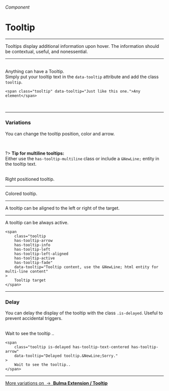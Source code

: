 <h6 class="is-uppercase is-dimmed has-text-weight-medium is-size-6 is-size-7-mobile">Component</h6>
<h1 class="title is-family-secondary">Tooltip</h1>
<hr class="is-visible is-size-3">
<p class="is-size-4 has-text-dark">
    <span class="has-text-weight-semibold">Tooltips</span> display additional information upon hover. The information should be contextual, useful, and nonessential.
</p>
<hr class="is-visible is-size-3"><br>

<div class="box is-raised is-medium is-marginless is-radiusless-b">
    Anything can have a <span class="tooltip" data-tooltip="Just like this one.">Tooltip</span>.<br>Simply put your tooltip text in the <code>data-tooltip</code> attribute and add the class <code>tooltip</code>.
</div>

    <span class="tooltip" data-tooltip="Just like this one.">Any element</span>
<br>

<hr class="is-visible is-size-1">

<h3 class="title is-family-primary">Variations</h3>

You can change the tooltip position, color and arrow.

<br>

?> <strong>Tip for multiline tooltips:</strong><br>Either use the `has-tooltip-multiline` class or include a `&NewLine;` entity in the tooltip text.

<br>

<div class="box is-raised is-large mb-0 is-radiusless-b">
    Right positioned <span class="tooltip has-tooltip-arrow has-tooltip-left" data-tooltip="This is on the left. The content can also be pretty long.&NewLine;However no formatting is allowed within the tooltip.">tooltip</span>.
    <hr class="my-2">
    Colored <span class="tooltip has-tooltip-arrow has-tooltip-danger has-tooltip-fade has-tooltip-text-centered" data-tooltip="This is red/danger &NewLine; and fades in as well">tooltip</span>.
    <hr class="my-2">
    A tooltip can be aligned to the <span class="tooltip has-tooltip-arrow has-tooltip-warning has-tooltip-right-aligned" data-tooltip="With has-tooltip-right-aligned">left or right</span> of the target.
    <hr class="my-2">
    A tooltip can be <span class="tooltip has-tooltip-arrow has-tooltip-info has-tooltip-active has-tooltip-bottom" data-tooltip="To show a quick, useful&NewLine;and contextual information">always active</span>.
</div>

    <span
        class="tooltip
        has-tooltip-arrow
        has-tooltip-info
        has-tooltip-left
        has-tooltip-left-aligned
        has-tooltip-active
        has-tooltip-fade"
        data-tooltip="Tooltip content, use the &NewLine; html entity for multi-line content"
    >
        Tooltip target
    </span>
<hr class="is-visible is-size-1">

<h3 class="title is-family-primary">Delay</h3>

You can delay the display of the tooltip with the class `.is-delayed`. Useful to prevent accidental triggers.

<br>

<div class="box is-raised is-large mb-0 is-radiusless-b">
    Wait to see the 
    <span class="tooltip is-delayed has-tooltip-fade has-tooltip-arrow has-tooltip-text-centered" data-tooltip="Delayed tooltip&NewLine;..sorry.">tooltip</span> ..
</div>

    <span
        class="tooltip is-delayed has-tooltip-text-centered has-tooltip-arrow"
        data-tooltip="Delayed tooltip.&NewLine;Sorry."
    >
        Wait to see the tooltip..
    </span>

<hr>

<a href="https://bulma-tooltip.netlify.app/get-started/" target="blank" class="message is-info is-block">
    More variations on &nbsp;→&nbsp; <strong class="is-link is-underlined">Bulma Extension / Tooltip</strong></a>
</a>
